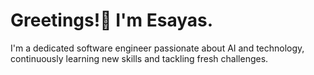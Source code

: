 <h1>
  Greetings!👋 I'm Esayas.
</h1>
<p>I'm a dedicated software engineer passionate about AI and technology, continuously learning new skills and tackling fresh challenges.</p>
